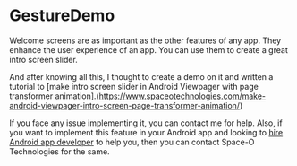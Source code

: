 # GestureDemo

Welcome screens are as important as the other features of any app. They enhance the user experience of an app. You can use them to create a great intro screen slider.

And after knowing all this, I thought to create a demo on it and written a tutorial to [make intro screen slider in Android Viewpager with page transformer animation].(https://www.spaceotechnologies.com/make-android-viewpager-intro-screen-page-transformer-animation/)


If you face any issue implementing it, you can contact me for help. Also, if you want to implement this feature in your Android app and looking to [hire Android app developer](http://www.spaceotechnologies.com/hire-android-developer/) to help you, then you can contact Space-O Technologies for the same.
